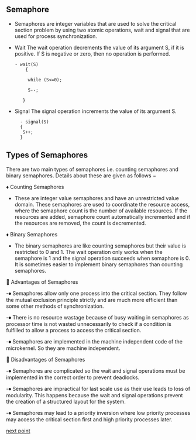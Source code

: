 ## Semaphore
- Semaphores are integer variables that are used to solve the critical section problem by using two atomic operations, wait and signal that are used for process synchronization.

- Wait
The wait operation decrements the value of its argument S, if it is positive. If S is negative or zero, then no operation is performed.

      - wait(S)
          {
    
           while (S<=0);

           S--;
      
         }
         
- Signal
The signal operation increments the value of its argument S.

        - signal(S)
        {
         S++;
        }
        
## Types of Semaphores
There are two main types of semaphores i.e. counting semaphores and binary semaphores. Details about these are given as follows −

 ♦ Counting Semaphores
  - These are integer value semaphores and have an unrestricted value domain. These semaphores are used to coordinate the resource access, where the semaphore count is the number of available resources. If the resources are added, semaphore count automatically incremented and if the resources are removed, the count is decremented.

♦ Binary Semaphores
  - The binary semaphores are like counting semaphores but their value is restricted to 0 and 1. The wait operation only works when the semaphore is 1 and the signal operation succeeds when semaphore is 0. It is sometimes easier to implement binary semaphores than counting semaphores.




🛑 Advantages of Semaphores

-⏺ Semaphores allow only one process into the critical section. They follow the mutual exclusion principle strictly and are much more efficient than some other methods of synchronization.

-⏺ There is no resource wastage because of busy waiting in semaphores as processor time is not wasted unnecessarily to check if a condition is fulfilled to allow a process to access the critical section.

-⏺ Semaphores are implemented in the machine independent code of the microkernel. So they are machine independent.



🛑 Disadvantages of Semaphores

-⏺ Semaphores are complicated so the wait and signal operations must be implemented in the correct order to prevent deadlocks.

-⏺ Semaphores are impractical for last scale use as their use leads to loss of modularity. This happens because the wait and signal operations prevent the creation of a structured layout for the system.

-⏺ Semaphores may lead to a priority inversion where low priority processes may access the critical section first and high priority processes later.


[next point](https://github.com/prashantjagtap2909/OS/blob/main/Topics/Synchronization%20and%20Concurrency%20control/03%20-%20Mutual%20Exclusion.md)
